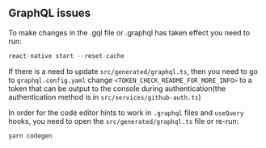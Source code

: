 ## GraphQL issues

To make changes in the .gql file or .graphql has taken effect you need to run:

```js
react-native start --reset-cache
```

If there is a need to update `src/generated/graphql.ts`, then you need to go to `graphql.config.yaml` change `<TOKEN_CHECK_README_FOR_MORE_INFO>` to a token that can be output to the console during authentication(the authentication method is in `src/services/github-auth.ts`)

In order for the code editor hints to work in `.graphql` files and `useQuery` hooks, you need to open the `src/generated/graphql.ts` file or re-run:

```js
yarn codegen
```
